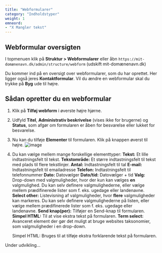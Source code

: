 ```yaml
---
title: "Webformularer"
category: "Indholdstyper"
weight: 1
emneord:
- "X Mangler tekst"
---
```


## Webformular oversigten
I topmenuen klik på **Struktur > Webformularer** eller åbn `https://mit-domænenavn.dk/admin/structure/webform` (udskift mit-domænenavn.dk)

Du kommer ind på en oversigt over webformularer, som du har oprettet. Her ligger også jeres **Kontaktformular**. 
Vil du ændre en webformular skal du trykke på **Byg** ude til højre.

## Sådan opretter du en webformular
1. Klik på **Tilføj webform** i øverste højre hjørne.
2. Udfyld **Titel**, **Administrativ beskrivelse** (vises ikke for brugerne) og **Status**, som afgør om formularen er åben for besvarelse eller lukket for besvarelse.
3. Nu kan du tilføje **Elementer** til formularen. Klik på knappen øverst til højre.
   ![image](https://github.com/danskernesdigitalebibliotek/folkebibliotekernes_cms_manual/assets/1641342/64eadfbe-5c91-4bfa-a449-2f7f97e49bad)

4. Du kan vælge mellem mange forskellige elementtyper:
   **Tekst:** Et lille indtastningsfelt til tekst.
   **Tekstområde:** Et større indtastningsfelt til tekst med plads til flere tekstlinjer.
   **Antal:** Indtastningsfelt til tal
   **E-mail:** Indtastningsfelt til emailadresse
   **Telefon:** Indtastningsfelt til telefonnummer
   **Dato:** Datovælger
   **Dato/tid:** Datovælger + tid
   **Valg:** Drop-down med valgmuligheder, hvor der kun kan vælges **en** valgmulighed. Du kan selv definere valgmulighederne, eller vælge mellem prædifinerede lister som f. eks. ugedage eller landenavne.
   **Select other:** Listevisning af valgmuligheder, hvor **flere** valgmuligheder kan markeres. Du kan selv definere valgmulighederne på listen, eller vælge mellem prædifinerede lister som f. eks. ugedage eller landenavne.
   **Send knap(per):** Tilføjer en Send-knap til formularen.
   **Simpel HTML:** Til at vise ekstra tekst på formularen. 
   **Term select:** Avanceret element der gør det muligt at bruge websites taksonomier, som valgmuligheder i en drop-down.
   
     
   
   
   

      Simpel HTML: Bruges til at tilføje ekstra forklarende tekst på formularen.
   
   

   

Under udvikling...


